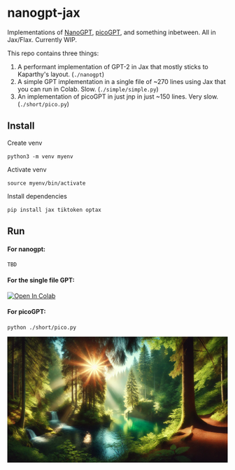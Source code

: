 # nanogpt-jax
Implementations of [NanoGPT](https://github.com/karpathy/nanoGPT), [picoGPT](https://github.com/jaymody/picoGPT/tree/main), and something inbetween. All in Jax/Flax. Currently WIP.

This repo contains three things:
1. A performant implementation of GPT-2 in Jax that mostly sticks to Kaparthy's layout. (```./nanogpt```)
2. A simple GPT implementation in a single file of ~270 lines using Jax that you can run in Colab. Slow. (```./simple/simple.py```)
3. An implementation of picoGPT in just jnp in just ~150 lines. Very slow. (```./short/pico.py```)

## Install
Create venv
```
python3 -m venv myenv
```
Activate venv
```
source myenv/bin/activate
```
Install dependencies
```
pip install jax tiktoken optax
```

## Run
#### For nanogpt:
```
TBD
```

#### For the single file GPT: <a target="_blank" href="https://colab.research.google.com/github/PLippmann/nanogpt-jax/blob/main/simple/simple.ipynb">
  <img src="https://colab.research.google.com/assets/colab-badge.svg" alt="Open In Colab"/>
</a>
 
#### For picoGPT:
```
python ./short/pico.py
```

![an image of a landscape](assets/landscape.png)